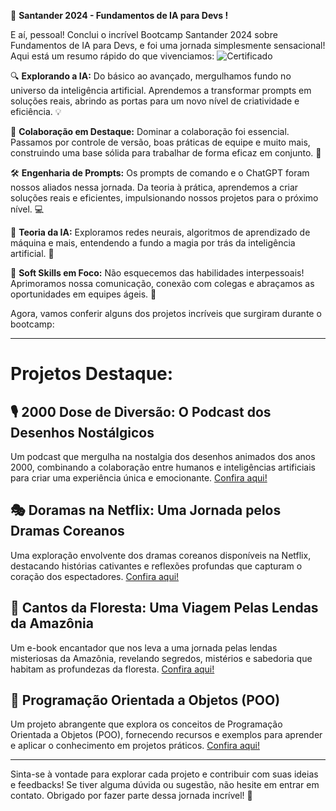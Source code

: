 🚀 **Santander 2024 - Fundamentos de IA para Devs
!**

E aí, pessoal! Conclui o incrível Bootcamp Santander 2024 sobre Fundamentos de IA para Devs, e foi uma jornada simplesmente sensacional! Aqui está um resumo rápido do que vivenciamos:
![Certificado](https://hermes.dio.me/certificates/cover/S2PIZXEO.jpg)

🔍 **Explorando a IA:** Do básico ao avançado, mergulhamos fundo no universo da inteligência artificial. Aprendemos a transformar prompts em soluções reais, abrindo as portas para um novo nível de criatividade e eficiência. 💡

🤝 **Colaboração em Destaque:** Dominar a colaboração foi essencial. Passamos por controle de versão, boas práticas de equipe e muito mais, construindo uma base sólida para trabalhar de forma eficaz em conjunto. 🤝

🛠️ **Engenharia de Prompts:** Os prompts de comando e o ChatGPT foram nossos aliados nessa jornada. Da teoria à prática, aprendemos a criar soluções reais e eficientes, impulsionando nossos projetos para o próximo nível. 💻

🔬 **Teoria da IA:** Exploramos redes neurais, algoritmos de aprendizado de máquina e mais, entendendo a fundo a magia por trás da inteligência artificial. 🧠

💬 **Soft Skills em Foco:** Não esquecemos das habilidades interpessoais! Aprimoramos nossa comunicação, conexão com colegas e abraçamos as oportunidades em equipes ágeis. 🚀

Agora, vamos conferir alguns dos projetos incríveis que surgiram durante o bootcamp:

---

# Projetos Destaque:

## 🎙️ 2000 Dose de Diversão: O Podcast dos Desenhos Nostálgicos

Um podcast que mergulha na nostalgia dos desenhos animados dos anos 2000, combinando a colaboração entre humanos e inteligências artificiais para criar uma experiência única e emocionante. [Confira aqui!](https://github.com/seu_usuario/nome_do_repositorio)

## 🎭 Doramas na Netflix: Uma Jornada pelos Dramas Coreanos

Uma exploração envolvente dos dramas coreanos disponíveis na Netflix, destacando histórias cativantes e reflexões profundas que capturam o coração dos espectadores. [Confira aqui!](https://github.com/naticost/Santander-2024-Fundamentos_de_IA-/tree/nova_branch/Book-dio-IA-main/Book-dio-IA-main)

## 🌿 Cantos da Floresta: Uma Viagem Pelas Lendas da Amazônia

Um e-book encantador que nos leva a uma jornada pelas lendas misteriosas da Amazônia, revelando segredos, mistérios e sabedoria que habitam as profundezas da floresta. [Confira aqui!](https://github.com/naticost/Santander-2024-Fundamentos_de_IA-/tree/nova_branch/lab-natty-or-not-main/lab-natty-or-not-main)

## 🤖 Programação Orientada a Objetos (POO)

Um projeto abrangente que explora os conceitos de Programação Orientada a Objetos (POO), fornecendo recursos e exemplos para aprender e aplicar o conhecimento em projetos práticos. [Confira aqui!](https://github.com/naticost/Santander-2024-Fundamentos_de_IA-/tree/nova_branch/prompts-for-article-generate-by-ia-minha-nova-feature/prompts-for-article-generate-by-ia-minha-nova-feature)

---

Sinta-se à vontade para explorar cada projeto e contribuir com suas ideias e feedbacks! Se tiver alguma dúvida ou sugestão, não hesite em entrar em contato. Obrigado por fazer parte dessa jornada incrível! 🚀
